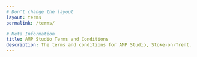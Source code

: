 ```yaml
---
# Don't change the layout
layout: terms
permalink: /terms/

# Meta Information
title: AMP Studio Terms and Conditions
description: The terms and conditions for AMP Studio, Stoke-on-Trent.
---
```

